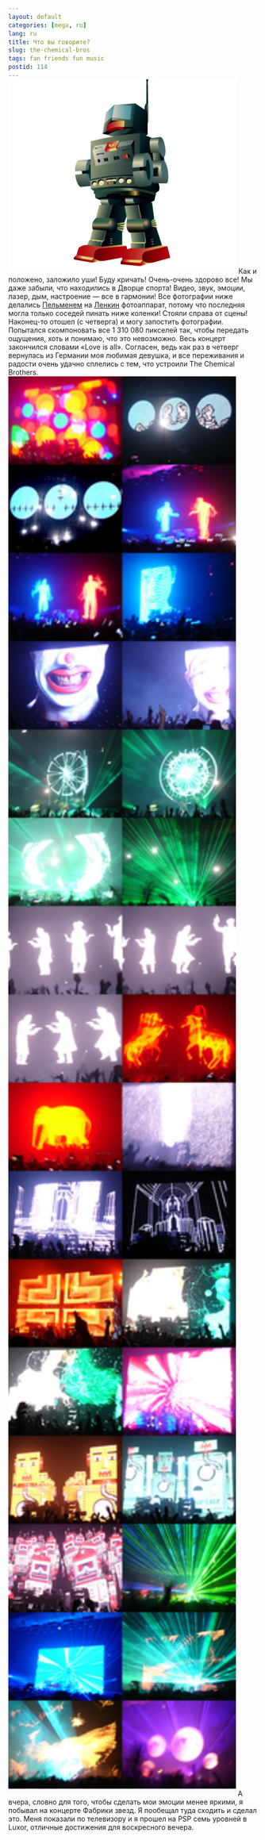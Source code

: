 ```yaml
---
layout: default
categories: [mega, ru]
lang: ru
title: Что вы говорите?
slug: the-chemical-bros
tags: fan friends fun music 
postid: 114
---
```

<img src='/o_O/the-chemical-bros/robo.jpg' alt='Robo' width="460" height="378" style="padding-bottom: 15px; margin-top: -15px;"/>
Как и положено, заложило уши! Буду кричать! Очень-очень здорово все! Мы даже забыли, что находились в Дворце спорта! Видео, звук, эмоции, лазер, дым, настроение — все в гармонии! Все фотографии ниже делались <a href="http://idaha.livejournal.com/">Пельменем</a> на <a href="http://deinde.livejournal.com/">Ленкин</a> фотоаппарат, потому что последняя могла только соседей пинать ниже коленки! Стояли справа от сцены! Наконец-то отошел (с четверга) и могу запостить фотографии. Попытался скомпоновать все 1 310 080 пикселей так, чтобы передать ощущения, хоть и понимаю, что это невозможно. Весь концерт закончился словами «Love is all». Согласен, ведь как раз в четверг вернулась из Германии моя любимая девушка, и все переживания и радости очень удачно сплелись с тем, что устроили The Chemical Brothers. 
<!--more-->
<img src='/o_O/the-chemical-bros/tcbp.jpg' alt='The Chemical Brothers концерт! Вау!!!' widht="460" height="2848" style="padding-bottom: 15px;"/>
А вчера, словно для того, чтобы сделать мои эмоции менее яркими, я побывал на концерте Фабрики звезд. Я пообещал туда сходить и сделал это. Меня показали по телевизору и я прошел на PSP семь уровней в Luxor, отличные достижения для воскресного вечера.
